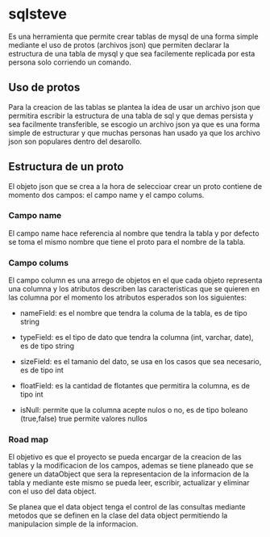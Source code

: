 # sqlsteve

Es una herramienta que permite crear tablas de mysql de una forma simple 
mediante el uso de protos (archivos json) que permiten declarar 
la estructura de una tabla de mysql y que sea facilemente replicada 
por esta persona solo corriendo un comando.

## Uso de protos

Para la creacion de las tablas se plantea la idea de usar un archivo json 
que permitira escribir la estructura de una tabla de sql y que demas persista 
y sea facilmente transferible, se escogio un archivo json ya que es una 
forma simple de estructurar y que muchas personas han usado ya que los 
archivo json son populares dentro del desarollo.

## Estructura de un proto

El objeto json que se crea a la hora de seleccioar crear un proto 
contiene de momento dos campos: el campo name y el campo colums.

### Campo name

El campo name hace referencia al nombre que tendra la tabla y por defecto 
se toma el mismo nombre que tiene el proto para el nombre de la tabla.

### Campo colums

El campo column es una arrego de objetos en el que cada objeto representa una 
columna y los atributos describen las caracteristicas que se quieren en las columna 
por el momento los atributos esperados son los siguientes:

- nameField: es el nombre que tendra la columa de la tabla, es de tipo string

- typeField: es el tipo de dato que tendra la columna (int, varchar, date), es de tipo string

- sizeField: es el tamanio del dato, se usa en los casos que sea necesario, es de tipo int

- floatField: es la cantidad de flotantes que permitira la columna, es de tipo int

- isNull: permite que la columna acepte nulos o no, es de tipo boleano (true,false) true 
permite valores nullos

### Road map

El objetivo es que el proyecto se pueda encargar de la creacion de las tablas y la 
modificacion de los campos, ademas se tiene planeado que se genere un dataObject que sera 
la representacion de la informacion de la tabla y mediante este mismo se pueda leer, escribir, 
actualizar y eliminar con el uso del data object.

Se planea que el data object tenga el control de las consultas mediante metodos que se definen en 
la clase del data object permitiendo la manipulacion simple de la informacion.